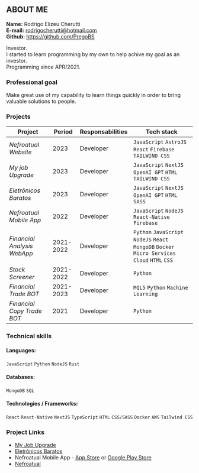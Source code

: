 ## ABOUT ME
**Name:** Rodrigo Elizeu Cherutti  
**E-mail:** rodrigocherutti@hotmail.com  
**Github:** https://github.com/PregoBS 

Investor.   
I started to learn programming by my own to help achive my goal as an investor.   
Programming since APR/2021.

### Professional goal
Make great use of my capability to learn things quickly in order to bring valuable solutions to people.

### Projects
|Project|Period|Responsabilities|Tech stack|
|-|-|-|-|
|_Nefroatual Website_|2023|Developer|`JavaScript` `AstroJS` `React` `Firebase` `TAILWIND CSS`|
|_My job Upgrade_|2023|Developer|`JavaScript` `NextJS` `OpenAI GPT` `HTML` `TAILWIND CSS`|
|_Eletrônicos Baratos_|2023|Developer|`JavaScript` `NextJS` `OpenAI GPT` `HTML` `SASS`|
|_Nefroatual Mobile App_|2022|Developer|`JavaScript` `NodeJS` `React-Native` `Firebase`|
|_Financial Analysis WebApp_|2021-2022|Developer|`Python` `JavaScript` `NodeJS` `React` `MongoDB` `Docker` `Micro Services` `Cloud` `HTML` `CSS`|
|_Stock Screener_|2021-2022|Developer|`Python`|
|_Financial Trade BOT_|2021-2023|Developer|`MQL5` `Python` `Machine Learning`|
|_Financial Copy Trade BOT_|2021|Developer|`Python`|

### Technical skills
#### Languages:
`JavaScript` `Python` `NodeJS` `Rust`

#### Databases:
`MongoDB` `SQL`

#### Technologies / Frameworks:
`React` `React-Native` `NextJS` `TypeScript` `HTML` `CSS/SASS` `Docker` `AWS` `Tailwind CSS`

### Project Links
- [My Job Upgrade](https://myjobupgrade.com/)
- [Eletrônicos Baratos](https://eletronicos-baratos.vercel.app/)
- Nefroatual Mobile App - [App Store](https://apps.apple.com/br/app/nefroatual/id6444686617) or [Google Play Store](https://play.google.com/store/apps/details?id=com.superCoach.aprovaCoachMobile)
- [Nefroatual](https://nefroatual.com.br)
